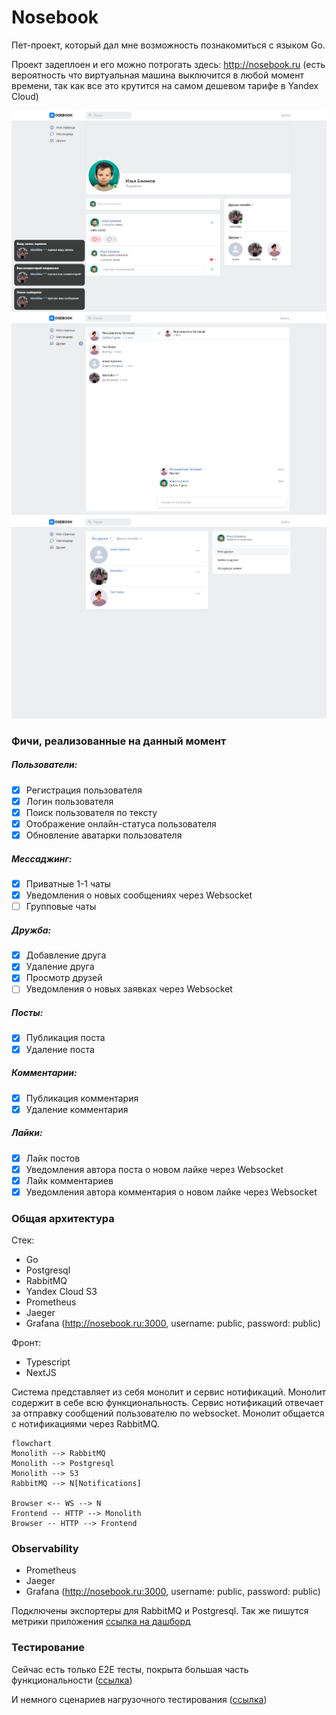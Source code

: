 # Nosebook
Пет-проект, который дал мне возможность познакомиться с языком Go.

Проект задеплоен и его можно потрогать здесь: http://nosebook.ru (есть вероятность что виртуальная машина выключится в любой момент времени, так как все это крутится на самом дешевом тарифе в Yandex Cloud)

![](https://github.com/PickNRolls/nosebook/blob/dev/readme/user_page.png?raw=true)
![](https://github.com/PickNRolls/nosebook/blob/dev/readme/messages_page.png?raw=true)
![](https://github.com/PickNRolls/nosebook/blob/dev/readme/friends_page.png?raw=true)  

### Фичи, реализованные на данный момент
##### Пользователи:
- [x] Регистрация пользователя
- [x] Логин пользователя
- [x] Поиск пользователя по тексту
- [x] Отображение онлайн-статуса пользователя
- [x] Обновление аватарки пользователя
##### Мессаджинг:
- [x] Приватные 1-1 чаты
- [x] Уведомления о новых сообщениях через Websocket
- [ ] Групповые чаты
##### Дружба:
- [x] Добавление друга
- [x] Удаление друга
- [x] Просмотр друзей
- [ ] Уведомления о новых заявках через Websocket
##### Посты:
- [x] Публикация поста
- [x] Удаление поста
##### Комментарии:
- [x] Публикация комментария
- [x] Удаление комментария
##### Лайки:
- [x] Лайк постов
- [x] Уведомления автора поста о новом лайке через Websocket
- [x] Лайк комментариев
- [x] Уведомления автора комментария о новом лайке через Websocket

### Общая архитектура
Стек: 
- Go
- Postgresql
- RabbitMQ
- Yandex Cloud S3
- Prometheus
- Jaeger
- Grafana (http://nosebook.ru:3000, username: public, password: public)

Фронт:
- Typescript
- NextJS

Система представляет из себя монолит и сервис нотификаций.
Монолит содержит в себе всю функциональность.
Сервис нотификаций отвечает за отправку сообщений пользователю по websocket.
Монолит общается с нотификациями через RabbitMQ.
```mermaid
flowchart
Monolith --> RabbitMQ
Monolith --> Postgresql
Monolith --> S3
RabbitMQ --> N[Notifications]

Browser <-- WS --> N
Frontend -- HTTP --> Monolith
Browser -- HTTP --> Frontend
```
### Observability
- Prometheus
- Jaeger
- Grafana (http://nosebook.ru:3000, username: public, password: public)

Подключены экспортеры для RabbitMQ и Postgresql.
Так же пишутся метрики приложения [ссылка на дашборд](http://nosebook.ru:3000/d/adxbcuqmtnl6od/application?orgId=1&refresh=5s)
### Тестирование
Сейчас есть только E2E тесты, покрыта большая часть функциональности ([ссылка](https://github.com/PickNRolls/nosebook/tree/dev/http_tests))

И немного сценариев нагрузочного тестирования ([ссылка](https://github.com/PickNRolls/nosebook/tree/dev/load_tests))
